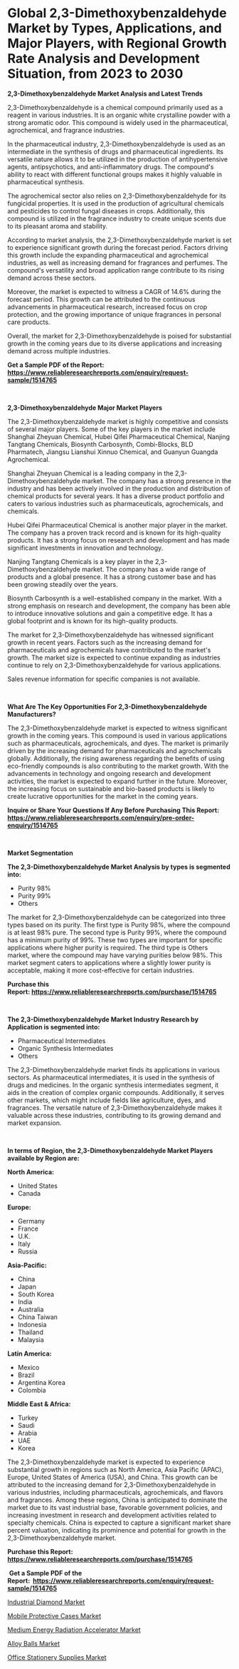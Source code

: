 <p><h1>Global 2,3-Dimethoxybenzaldehyde Market by Types, Applications, and Major Players, with Regional Growth Rate Analysis and Development Situation, from 2023 to 2030</h1></p><p><strong>2,3-Dimethoxybenzaldehyde Market Analysis and Latest Trends</strong></p>
<p><p>2,3-Dimethoxybenzaldehyde is a chemical compound primarily used as a reagent in various industries. It is an organic white crystalline powder with a strong aromatic odor. This compound is widely used in the pharmaceutical, agrochemical, and fragrance industries.</p><p>In the pharmaceutical industry, 2,3-Dimethoxybenzaldehyde is used as an intermediate in the synthesis of drugs and pharmaceutical ingredients. Its versatile nature allows it to be utilized in the production of antihypertensive agents, antipsychotics, and anti-inflammatory drugs. The compound's ability to react with different functional groups makes it highly valuable in pharmaceutical synthesis.</p><p>The agrochemical sector also relies on 2,3-Dimethoxybenzaldehyde for its fungicidal properties. It is used in the production of agricultural chemicals and pesticides to control fungal diseases in crops. Additionally, this compound is utilized in the fragrance industry to create unique scents due to its pleasant aroma and stability.</p><p>According to market analysis, the 2,3-Dimethoxybenzaldehyde market is set to experience significant growth during the forecast period. Factors driving this growth include the expanding pharmaceutical and agrochemical industries, as well as increasing demand for fragrances and perfumes. The compound's versatility and broad application range contribute to its rising demand across these sectors.</p><p>Moreover, the market is expected to witness a CAGR of 14.6% during the forecast period. This growth can be attributed to the continuous advancements in pharmaceutical research, increased focus on crop protection, and the growing importance of unique fragrances in personal care products.</p><p>Overall, the market for 2,3-Dimethoxybenzaldehyde is poised for substantial growth in the coming years due to its diverse applications and increasing demand across multiple industries.</p></p>
<p><strong>Get a Sample PDF of the Report:&nbsp; <a href="https://www.reliableresearchreports.com/enquiry/request-sample/1514765">https://www.reliableresearchreports.com/enquiry/request-sample/1514765</a></strong></p>
<p>&nbsp;</p>
<p><strong>2,3-Dimethoxybenzaldehyde Major Market Players</strong></p>
<p><p>The 2,3-Dimethoxybenzaldehyde market is highly competitive and consists of several major players. Some of the key players in the market include Shanghai Zheyuan Chemical, Hubei Qifei Pharmaceutical Chemical, Nanjing Tangtang Chemicals, Biosynth Carbosynth, Combi-Blocks, BLD Pharmatech, Jiangsu Lianshui Xinnuo Chemical, and Guanyun Guangda Agrochemical.</p><p>Shanghai Zheyuan Chemical is a leading company in the 2,3-Dimethoxybenzaldehyde market. The company has a strong presence in the industry and has been actively involved in the production and distribution of chemical products for several years. It has a diverse product portfolio and caters to various industries such as pharmaceuticals, agrochemicals, and chemicals.</p><p>Hubei Qifei Pharmaceutical Chemical is another major player in the market. The company has a proven track record and is known for its high-quality products. It has a strong focus on research and development and has made significant investments in innovation and technology.</p><p>Nanjing Tangtang Chemicals is a key player in the 2,3-Dimethoxybenzaldehyde market. The company has a wide range of products and a global presence. It has a strong customer base and has been growing steadily over the years.</p><p>Biosynth Carbosynth is a well-established company in the market. With a strong emphasis on research and development, the company has been able to introduce innovative solutions and gain a competitive edge. It has a global footprint and is known for its high-quality products.</p><p>The market for 2,3-Dimethoxybenzaldehyde has witnessed significant growth in recent years. Factors such as the increasing demand for pharmaceuticals and agrochemicals have contributed to the market's growth. The market size is expected to continue expanding as industries continue to rely on 2,3-Dimethoxybenzaldehyde for various applications.</p><p>Sales revenue information for specific companies is not available.</p></p>
<p>&nbsp;</p>
<p><strong>What Are The Key Opportunities For 2,3-Dimethoxybenzaldehyde Manufacturers?</strong></p>
<p><p>The 2,3-Dimethoxybenzaldehyde market is expected to witness significant growth in the coming years. This compound is used in various applications such as pharmaceuticals, agrochemicals, and dyes. The market is primarily driven by the increasing demand for pharmaceuticals and agrochemicals globally. Additionally, the rising awareness regarding the benefits of using eco-friendly compounds is also contributing to the market growth. With the advancements in technology and ongoing research and development activities, the market is expected to expand further in the future. Moreover, the increasing focus on sustainable and bio-based products is likely to create lucrative opportunities for the market in the coming years.</p></p>
<p><strong>Inquire or Share Your Questions If Any Before Purchasing This Report: <a href="https://www.reliableresearchreports.com/enquiry/pre-order-enquiry/1514765">https://www.reliableresearchreports.com/enquiry/pre-order-enquiry/1514765</a></strong></p>
<p>&nbsp;</p>
<p><strong>Market Segmentation</strong></p>
<p><strong>The 2,3-Dimethoxybenzaldehyde Market Analysis by types is segmented into:</strong></p>
<p><ul><li>Purity 98%</li><li>Purity 99%</li><li>Others</li></ul></p>
<p><p>The market for 2,3-Dimethoxybenzaldehyde can be categorized into three types based on its purity. The first type is Purity 98%, where the compound is at least 98% pure. The second type is Purity 99%, where the compound has a minimum purity of 99%. These two types are important for specific applications where higher purity is required. The third type is Others market, where the compound may have varying purities below 98%. This market segment caters to applications where a slightly lower purity is acceptable, making it more cost-effective for certain industries.</p></p>
<p><strong>Purchase this Report:&nbsp;<a href="https://www.reliableresearchreports.com/purchase/1514765">https://www.reliableresearchreports.com/purchase/1514765</a></strong></p>
<p>&nbsp;</p>
<p><strong>The 2,3-Dimethoxybenzaldehyde Market Industry Research by Application is segmented into:</strong></p>
<p><ul><li>Pharmaceutical Intermediates</li><li>Organic Synthesis Intermediates</li><li>Others</li></ul></p>
<p><p>The 2,3-Dimethoxybenzaldehyde market finds its applications in various sectors. As pharmaceutical intermediates, it is used in the synthesis of drugs and medicines. In the organic synthesis intermediates segment, it aids in the creation of complex organic compounds. Additionally, it serves other markets, which might include fields like agriculture, dyes, and fragrances. The versatile nature of 2,3-Dimethoxybenzaldehyde makes it valuable across these industries, contributing to its growing demand and market expansion.</p></p>
<p>&nbsp;</p>
<p><strong>In terms of Region, the 2,3-Dimethoxybenzaldehyde Market Players available by Region are:</strong></p>
<p>
    <p> <strong> North America: </strong>
        <ul>
            <li>United States</li>
            <li>Canada</li>
        </ul>
        </p> 
    <p> <strong> Europe: </strong>
        <ul>
            <li>Germany</li>
            <li>France</li>
            <li>U.K.</li>
            <li>Italy</li>
            <li>Russia</li>
        </ul>
        </p> 
    <p> <strong> Asia-Pacific: </strong>
        <ul>
            <li>China</li>
            <li>Japan</li>
            <li>South Korea</li>
            <li>India</li>
            <li>Australia</li>
            <li>China Taiwan</li>
            <li>Indonesia</li>
            <li>Thailand</li>
            <li>Malaysia</li>
        </ul>
        </p> 
    <p> <strong> Latin America: </strong>
        <ul>
            <li>Mexico</li>
            <li>Brazil</li>
            <li>Argentina Korea</li>
            <li>Colombia</li>
        </ul>
        </p> 
    <p> <strong> Middle East & Africa: </strong>
        <ul>
            <li>Turkey</li>
            <li>Saudi</li>
            <li>Arabia</li>
            <li>UAE</li>
            <li>Korea</li>
        </ul>
    </p>
    </p>
<p><p>The 2,3-Dimethoxybenzaldehyde market is expected to experience substantial growth in regions such as North America, Asia Pacific (APAC), Europe, United States of America (USA), and China. This growth can be attributed to the increasing demand for 2,3-Dimethoxybenzaldehyde in various industries, including pharmaceuticals, agrochemicals, and flavors and fragrances. Among these regions, China is anticipated to dominate the market due to its vast industrial base, favorable government policies, and increasing investment in research and development activities related to specialty chemicals. China is expected to capture a significant market share percent valuation, indicating its prominence and potential for growth in the 2,3-Dimethoxybenzaldehyde market.</p></p>
<p><strong>Purchase this Report: <a href="https://www.reliableresearchreports.com/purchase/1514765">https://www.reliableresearchreports.com/purchase/1514765</a></strong></p>
<p>&nbsp;<strong>Get a Sample PDF of the Report:&nbsp;&nbsp;<a href="https://www.reliableresearchreports.com/enquiry/request-sample/1514765">https://www.reliableresearchreports.com/enquiry/request-sample/1514765</a></strong></p>
<p><strong></strong></p>
<p><p><a href="https://medium.com/@mhdhonirp23/industrial-diamond-market-report-reveals-the-latest-trends-and-growth-opportunities-of-this-market-f6051959dd14">Industrial Diamond Market</a></p><p><a href="https://www.linkedin.com/pulse/mobile-protective-cases-market-insights-players-forecast-0ugwf/">Mobile Protective Cases Market</a></p><p><a href="https://github.com/amonskiyk/Market-Research-Report-List-1/blob/main/medium-energy-radiation-accelerator-market.md">Medium Energy Radiation Accelerator Market</a></p><p><a href="https://medium.com/@devidwarnerrp23/alloy-balls-market-analysis-its-cagr-market-segmentation-and-global-industry-overview-757b37087c2b">Alloy Balls Market</a></p><p><a href="https://www.linkedin.com/pulse/office-stationery-supplies-market-size-share-amp-trends-analysis-7vzwf/">Office Stationery Supplies Market</a></p></p>